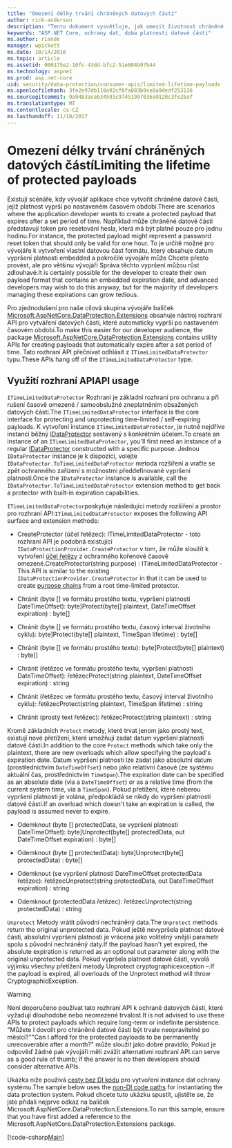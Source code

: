 ```yaml
---
title: "Omezení délky trvání chráněných datových částí"
author: rick-anderson
description: "Tento dokument vysvětluje, jak omezit životnost chráněné datové části pomocí funkce Ochrana dat ASP.NET Core rozhraní API."
keywords: "ASP.NET Core, ochrany dat, doba platnosti datové části"
ms.author: riande
manager: wpickett
ms.date: 10/14/2016
ms.topic: article
ms.assetid: 000175e2-10fc-43dd-bfc2-51e004b97b44
ms.technology: aspnet
ms.prod: asp.net-core
uid: security/data-protection/consumer-apis/limited-lifetime-payloads
ms.openlocfilehash: 3fe2e97db118a92cf6fa003b9ce8a9dedf253136
ms.sourcegitcommit: 9a9483aceb34591c97451997036a9120c3fe2baf
ms.translationtype: MT
ms.contentlocale: cs-CZ
ms.lasthandoff: 11/10/2017
---
```

# <a name="limiting-the-lifetime-of-protected-payloads"></a><span data-ttu-id="5a6c0-104">Omezení délky trvání chráněných datových částí</span><span class="sxs-lookup"><span data-stu-id="5a6c0-104">Limiting the lifetime of protected payloads</span></span>

<span data-ttu-id="5a6c0-105">Existují scénáře, kdy vývojář aplikace chce vytvořit chráněné datové části, jejíž platnost vyprší po nastaveném časovém období.</span><span class="sxs-lookup"><span data-stu-id="5a6c0-105">There are scenarios where the application developer wants to create a protected payload that expires after a set period of time.</span></span> <span data-ttu-id="5a6c0-106">Například může chráněné datové části představují token pro resetování hesla, která má být platné pouze pro jednu hodinu.</span><span class="sxs-lookup"><span data-stu-id="5a6c0-106">For instance, the protected payload might represent a password reset token that should only be valid for one hour.</span></span> <span data-ttu-id="5a6c0-107">To je určitě možné pro vývojáře k vytvoření vlastní datovou část formátu, který obsahuje datum vypršení platnosti embedded a pokročilé vývojáře může Chcete přesto provést, ale pro většinu vývojáři Správa těchto vypršení můžou růst zdlouhavé.</span><span class="sxs-lookup"><span data-stu-id="5a6c0-107">It is certainly possible for the developer to create their own payload format that contains an embedded expiration date, and advanced developers may wish to do this anyway, but for the majority of developers managing these expirations can grow tedious.</span></span>

<span data-ttu-id="5a6c0-108">Pro zjednodušení pro naše cílová skupina vývojáře balíček [Microsoft.AspNetCore.DataProtection.Extensions](https://www.nuget.org/packages/Microsoft.AspNetCore.DataProtection.Extensions/) obsahuje nástroj rozhraní API pro vytváření datových částí, které automaticky vyprší po nastaveném časovém období.</span><span class="sxs-lookup"><span data-stu-id="5a6c0-108">To make this easier for our developer audience, the package [Microsoft.AspNetCore.DataProtection.Extensions](https://www.nuget.org/packages/Microsoft.AspNetCore.DataProtection.Extensions/) contains utility APIs for creating payloads that automatically expire after a set period of time.</span></span> <span data-ttu-id="5a6c0-109">Tato rozhraní API přečnívat odhlásit z `ITimeLimitedDataProtector` typu.</span><span class="sxs-lookup"><span data-stu-id="5a6c0-109">These APIs hang off of the `ITimeLimitedDataProtector` type.</span></span>

## <a name="api-usage"></a><span data-ttu-id="5a6c0-110">Využití rozhraní API</span><span class="sxs-lookup"><span data-stu-id="5a6c0-110">API usage</span></span>

<span data-ttu-id="5a6c0-111">`ITimeLimitedDataProtector` Rozhraní je základní rozhraní pro ochranu a při rušení časově omezené / samoobslužné zneplatněním obsažených datových částí.</span><span class="sxs-lookup"><span data-stu-id="5a6c0-111">The `ITimeLimitedDataProtector` interface is the core interface for protecting and unprotecting time-limited / self-expiring payloads.</span></span> <span data-ttu-id="5a6c0-112">K vytvoření instance `ITimeLimitedDataProtector`, je nutné nejdříve instanci běžný [IDataProtector](overview.md) sestavený s konkrétním účelem.</span><span class="sxs-lookup"><span data-stu-id="5a6c0-112">To create an instance of an `ITimeLimitedDataProtector`, you'll first need an instance of a regular [IDataProtector](overview.md) constructed with a specific purpose.</span></span> <span data-ttu-id="5a6c0-113">Jednou `IDataProtector` instance je k dispozici, volejte `IDataProtector.ToTimeLimitedDataProtector` metoda rozšíření a vraťte se zpět ochranného zařízení s možnostmi předdefinované vypršení platnosti.</span><span class="sxs-lookup"><span data-stu-id="5a6c0-113">Once the `IDataProtector` instance is available, call the `IDataProtector.ToTimeLimitedDataProtector` extension method to get back a protector with built-in expiration capabilities.</span></span>

<span data-ttu-id="5a6c0-114">`ITimeLimitedDataProtector`poskytuje následující metody rozšíření a prostor pro rozhraní API:</span><span class="sxs-lookup"><span data-stu-id="5a6c0-114">`ITimeLimitedDataProtector` exposes the following API surface and extension methods:</span></span>

* <span data-ttu-id="5a6c0-115">CreateProtector (účel řetězec): ITimeLimitedDataProtector - toto rozhraní API je podobná existující `IDataProtectionProvider.CreateProtector` v tom, že může sloužit k vytvoření [účel řetězy](purpose-strings.md) z ochranného kořenové časově omezené.</span><span class="sxs-lookup"><span data-stu-id="5a6c0-115">CreateProtector(string purpose) : ITimeLimitedDataProtector - This API is similar to the existing `IDataProtectionProvider.CreateProtector` in that it can be used to create [purpose chains](purpose-strings.md) from a root time-limited protector.</span></span>

* <span data-ttu-id="5a6c0-116">Chránit (byte [] ve formátu prostého textu, vypršení platnosti DateTimeOffset): byte]</span><span class="sxs-lookup"><span data-stu-id="5a6c0-116">Protect(byte[] plaintext, DateTimeOffset expiration) : byte[]</span></span>

* <span data-ttu-id="5a6c0-117">Chránit (byte [] ve formátu prostého textu, časový interval životního cyklu): byte]</span><span class="sxs-lookup"><span data-stu-id="5a6c0-117">Protect(byte[] plaintext, TimeSpan lifetime) : byte[]</span></span>

* <span data-ttu-id="5a6c0-118">Chránit (byte [] ve formátu prostého textu): byte]</span><span class="sxs-lookup"><span data-stu-id="5a6c0-118">Protect(byte[] plaintext) : byte[]</span></span>

* <span data-ttu-id="5a6c0-119">Chránit (řetězec ve formátu prostého textu, vypršení platnosti DateTimeOffset): řetězec</span><span class="sxs-lookup"><span data-stu-id="5a6c0-119">Protect(string plaintext, DateTimeOffset expiration) : string</span></span>

* <span data-ttu-id="5a6c0-120">Chránit (řetězec ve formátu prostého textu, časový interval životního cyklu): řetězec</span><span class="sxs-lookup"><span data-stu-id="5a6c0-120">Protect(string plaintext, TimeSpan lifetime) : string</span></span>

* <span data-ttu-id="5a6c0-121">Chránit (prostý text řetězec): řetězec</span><span class="sxs-lookup"><span data-stu-id="5a6c0-121">Protect(string plaintext) : string</span></span>

<span data-ttu-id="5a6c0-122">Kromě základních `Protect` metody, které trvat jenom jako prostý text, existují nové přetížení, které umožňují zadat datum vypršení platnosti datové části.</span><span class="sxs-lookup"><span data-stu-id="5a6c0-122">In addition to the core `Protect` methods which take only the plaintext, there are new overloads which allow specifying the payload's expiration date.</span></span> <span data-ttu-id="5a6c0-123">Datum vypršení platnosti lze zadat jako absolutní datum (prostřednictvím `DateTimeOffset`) nebo jako relativní časové (ze systému aktuální čas, prostřednictvím `TimeSpan`).</span><span class="sxs-lookup"><span data-stu-id="5a6c0-123">The expiration date can be specified as an absolute date (via a `DateTimeOffset`) or as a relative time (from the current system time, via a `TimeSpan`).</span></span> <span data-ttu-id="5a6c0-124">Pokud přetížení, které neberou vypršení platnosti je volána, předpokládá se nikdy do vypršení platnosti datové části.</span><span class="sxs-lookup"><span data-stu-id="5a6c0-124">If an overload which doesn't take an expiration is called, the payload is assumed never to expire.</span></span>

* <span data-ttu-id="5a6c0-125">Odemknout (byte [] protectedData, se vypršení platnosti DateTimeOffset): byte]</span><span class="sxs-lookup"><span data-stu-id="5a6c0-125">Unprotect(byte[] protectedData, out DateTimeOffset expiration) : byte[]</span></span>

* <span data-ttu-id="5a6c0-126">Odemknout (byte [] protectedData): byte]</span><span class="sxs-lookup"><span data-stu-id="5a6c0-126">Unprotect(byte[] protectedData) : byte[]</span></span>

* <span data-ttu-id="5a6c0-127">Odemknout (se vypršení platnosti DateTimeOffset protectedData řetězec): řetězec</span><span class="sxs-lookup"><span data-stu-id="5a6c0-127">Unprotect(string protectedData, out DateTimeOffset expiration) : string</span></span>

* <span data-ttu-id="5a6c0-128">Odemknout (protectedData řetězec): řetězec</span><span class="sxs-lookup"><span data-stu-id="5a6c0-128">Unprotect(string protectedData) : string</span></span>

<span data-ttu-id="5a6c0-129">`Unprotect` Metody vrátit původní nechráněný data.</span><span class="sxs-lookup"><span data-stu-id="5a6c0-129">The `Unprotect` methods return the original unprotected data.</span></span> <span data-ttu-id="5a6c0-130">Pokud ještě nevypršela platnost datové části, absolutní vypršení platnosti je vrácena jako volitelný vnější parametr spolu s původní nechráněný daty.</span><span class="sxs-lookup"><span data-stu-id="5a6c0-130">If the payload hasn't yet expired, the absolute expiration is returned as an optional out parameter along with the original unprotected data.</span></span> <span data-ttu-id="5a6c0-131">Pokud vypršela platnost datové části, vyvolá výjimku všechny přetížení metody Unprotect cryptographicexception –.</span><span class="sxs-lookup"><span data-stu-id="5a6c0-131">If the payload is expired, all overloads of the Unprotect method will throw CryptographicException.</span></span>

>[!WARNING]
> <span data-ttu-id="5a6c0-132">Není doporučeno používat tato rozhraní API k ochraně datových částí, které vyžadují dlouhodobé nebo neomezené trvalost.</span><span class="sxs-lookup"><span data-stu-id="5a6c0-132">It is not advised to use these APIs to protect payloads which require long-term or indefinite persistence.</span></span> <span data-ttu-id="5a6c0-133">"Můžete I dovolit pro chráněné datové části být trvale neopravitelné po měsíci?"</span><span class="sxs-lookup"><span data-stu-id="5a6c0-133">"Can I afford for the protected payloads to be permanently unrecoverable after a month?"</span></span> <span data-ttu-id="5a6c0-134">může sloužit jako dobré pravidlo; Pokud je odpověď žádné pak vývojáři měli zvážit alternativní rozhraní API.</span><span class="sxs-lookup"><span data-stu-id="5a6c0-134">can serve as a good rule of thumb; if the answer is no then developers should consider alternative APIs.</span></span>

<span data-ttu-id="5a6c0-135">Ukázka níže používá [cesty bez DI kódu](../configuration/non-di-scenarios.md) pro vytvoření instance dat ochrany systému.</span><span class="sxs-lookup"><span data-stu-id="5a6c0-135">The sample below uses the [non-DI code paths](../configuration/non-di-scenarios.md) for instantiating the data protection system.</span></span> <span data-ttu-id="5a6c0-136">Pokud chcete tuto ukázku spustit, ujistěte se, že jste přidali nejprve odkaz na balíček Microsoft.AspNetCore.DataProtection.Extensions.</span><span class="sxs-lookup"><span data-stu-id="5a6c0-136">To run this sample, ensure that you have first added a reference to the Microsoft.AspNetCore.DataProtection.Extensions package.</span></span>

[!code-csharp[Main](limited-lifetime-payloads/samples/limitedlifetimepayloads.cs)]
